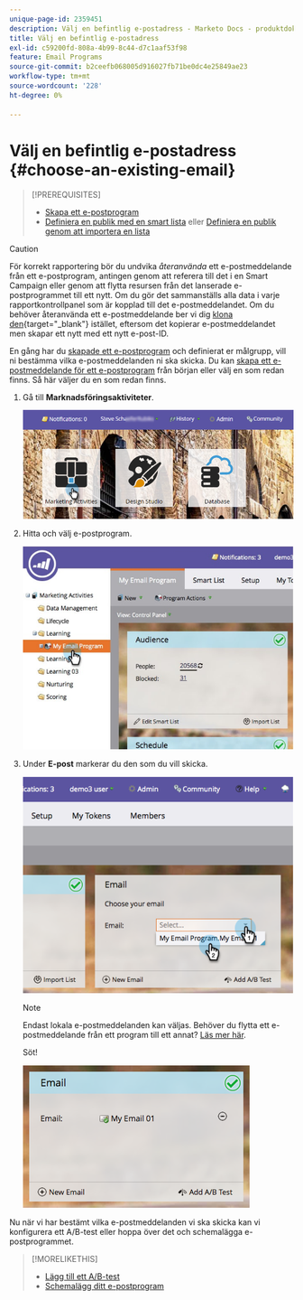```yaml
---
unique-page-id: 2359451
description: Välj en befintlig e-postadress - Marketo Docs - produktdokumentation
title: Välj en befintlig e-postadress
exl-id: c59200fd-808a-4b99-8c44-d7c1aaf53f98
feature: Email Programs
source-git-commit: b2ceefb068005d916027fb71be0dc4e25849ae23
workflow-type: tm+mt
source-wordcount: '228'
ht-degree: 0%

---
```


# Välj en befintlig e-postadress {#choose-an-existing-email}

>[!PREREQUISITES]
>
>* [Skapa ett e-postprogram](/help/marketo/product-docs/email-marketing/email-programs/creating-an-email-program/create-an-email-program.md)
>* [Definiera en publik med en smart lista](/help/marketo/product-docs/email-marketing/email-programs/managing-people-in-email-programs/define-an-audience-with-a-smart-list.md) eller [Definiera en publik genom att importera en lista](/help/marketo/product-docs/email-marketing/email-programs/managing-people-in-email-programs/define-an-audience-by-importing-a-list.md)

>[!CAUTION]
>
>För korrekt rapportering bör du undvika _återanvända_ ett e-postmeddelande från ett e-postprogram, antingen genom att referera till det i en Smart Campaign eller genom att flytta resursen från det lanserade e-postprogrammet till ett nytt. Om du gör det sammanställs alla data i varje rapportkontrollpanel som är kopplad till det e-postmeddelandet. Om du behöver återanvända ett e-postmeddelande ber vi dig [klona den](/help/marketo/product-docs/core-marketo-concepts/programs/working-with-programs/clone-an-asset-in-a-program.md){target="_blank"} istället, eftersom det kopierar e-postmeddelandet men skapar ett nytt med ett nytt e-post-ID.

En gång har du [skapade ett e-postprogram](/help/marketo/product-docs/email-marketing/email-programs/creating-an-email-program/create-an-email-program.md) och definierat er målgrupp, vill ni bestämma vilka e-postmeddelanden ni ska skicka. Du kan [skapa ett e-postmeddelande för ett e-postprogram](/help/marketo/product-docs/email-marketing/email-programs/email-program-actions/create-an-email-for-an-email-program.md) från början eller välj en som redan finns. Så här väljer du en som redan finns.

1. Gå till **Marknadsföringsaktiviteter**.

   ![](assets/login-marketing-activities.png)

1. Hitta och välj e-postprogram.

   ![](assets/selectemailprogram.jpg)

1. Under **E-post** markerar du den som du vill skicka.

   ![](assets/image2014-9-12-11-3a28-3a10.png)

   >[!NOTE]
   >
   >Endast lokala e-postmeddelanden kan väljas. Behöver du flytta ett e-postmeddelande från ett program till ett annat? [Läs mer här](/help/marketo/product-docs/email-marketing/email-programs/email-program-actions/move-an-email.md).

   Söt!

   ![](assets/image2014-9-12-11-3a28-3a51.png)

Nu när vi har bestämt vilka e-postmeddelanden vi ska skicka kan vi konfigurera ett A/B-test eller hoppa över det och schemalägga e-postprogrammet.

>[!MORELIKETHIS]
>
>* [Lägg till ett A/B-test](/help/marketo/product-docs/email-marketing/email-programs/email-program-actions/email-test-a-b-test/add-an-a-b-test.md)
>* [Schemalägg ditt e-postprogram](/help/marketo/product-docs/email-marketing/email-programs/email-program-actions/schedule-your-email-program.md)
